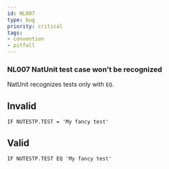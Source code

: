 ```yaml
---
id: NL007
type: bug
priority: critical
tags:
- convention 
- pitfall 
---
```


### NL007 NatUnit test case won't be recognized
NatUnit recognizes tests only with `EQ`.

## Invalid

```natural
IF NUTESTP.TEST = 'My fancy test'
```

## Valid

```
IF NUTESTP.TEST EQ 'My fancy test'
```
